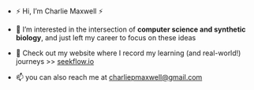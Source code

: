 - ⚡️ Hi, I’m Charlie Maxwell ⚡️

- 🍄 I’m interested in the intersection of **computer science and synthetic biology**, and just left my career to focus on these ideas
- 🌌 Check out my website where I record my learning (and real-world!) journeys >> [seekflow.io](seekflow.io)
- 📫 you can also reach me at charliepmaxwell@gmail.com

<!---
seekflow/seekflow is a ✨ special ✨ repository because its `README.md` (this file) appears on your GitHub profile.
You can click the Preview link to take a look at your changes.
--->
